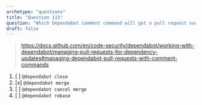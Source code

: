 ```yaml
---
archetype: "questions"
title: "Question 115"
question: "Which Dependabot comment command will get a pull request successfully completed?"
draft: false
---
```



> https://docs.github.com/en/code-security/dependabot/working-with-dependabot/managing-pull-requests-for-dependency-updates#managing-dependabot-pull-requests-with-comment-commands
1. [ ] `@dependabot close`
1. [x] `@dependabot merge`
1. [ ] `@dependabot cancel merge`
1. [ ] `@dependabot rebase`
